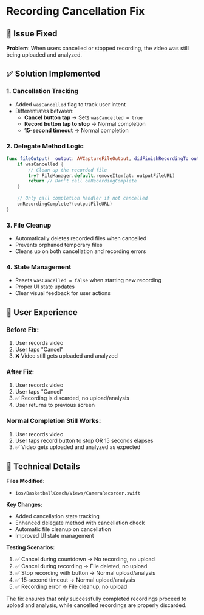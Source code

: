 # Recording Cancellation Fix

## 🐛 Issue Fixed
**Problem**: When users cancelled or stopped recording, the video was still being uploaded and analyzed.

## ✅ Solution Implemented

### 1. **Cancellation Tracking**
- Added `wasCancelled` flag to track user intent
- Differentiates between:
  - **Cancel button tap** → Sets `wasCancelled = true`
  - **Record button tap to stop** → Normal completion
  - **15-second timeout** → Normal completion

### 2. **Delegate Method Logic**
```swift
func fileOutput(_ output: AVCaptureFileOutput, didFinishRecordingTo outputFileURL: URL, ...) {
    if wasCancelled {
        // Clean up the recorded file
        try? FileManager.default.removeItem(at: outputFileURL)
        return // Don't call onRecordingComplete
    }
    
    // Only call completion handler if not cancelled
    onRecordingComplete?(outputFileURL)
}
```

### 3. **File Cleanup**
- Automatically deletes recorded files when cancelled
- Prevents orphaned temporary files
- Cleans up on both cancellation and recording errors

### 4. **State Management**
- Resets `wasCancelled = false` when starting new recording
- Proper UI state updates
- Clear visual feedback for user actions

## 🎯 User Experience

### **Before Fix:**
1. User records video
2. User taps "Cancel" 
3. ❌ Video still gets uploaded and analyzed

### **After Fix:**
1. User records video  
2. User taps "Cancel"
3. ✅ Recording is discarded, no upload/analysis
4. User returns to previous screen

### **Normal Completion Still Works:**
1. User records video
2. User taps record button to stop OR 15 seconds elapses
3. ✅ Video gets uploaded and analyzed as expected

## 🔧 Technical Details

**Files Modified:**
- `ios/BasketballCoach/Views/CameraRecorder.swift`

**Key Changes:**
- Added cancellation state tracking
- Enhanced delegate method with cancellation check
- Automatic file cleanup on cancellation
- Improved UI state management

**Testing Scenarios:**
1. ✅ Cancel during countdown → No recording, no upload
2. ✅ Cancel during recording → File deleted, no upload  
3. ✅ Stop recording with button → Normal upload/analysis
4. ✅ 15-second timeout → Normal upload/analysis
5. ✅ Recording error → File cleanup, no upload

The fix ensures that only successfully completed recordings proceed to upload and analysis, while cancelled recordings are properly discarded.
